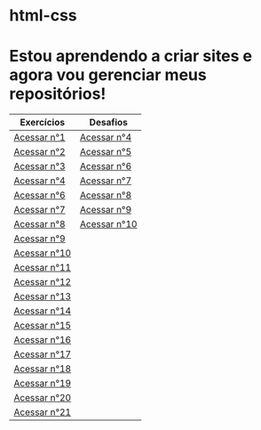 # html-css

<h1>Estou aprendendo a criar sites e agora vou gerenciar meus repositórios! </h1>

| Exercícios  | Desafios |
| ------------- | ------------- |
| <a href= "https://wallacecardoso.github.io/html-css/exercicios/ex001/"> Acessar n°1 </a> | <a href= "https://wallacecardoso.github.io/html-css/desafios/desafio004/"> Acessar n°4 </a>
| <a href= "https://wallacecardoso.github.io/html-css/exercicios/ex002/"> Acessar n°2 </a> | <a href= "https://wallacecardoso.github.io/html-css/desafios/desafio005/"> Acessar n°5 </a>
| <a href= "https://wallacecardoso.github.io/html-css/exercicios/ex003/"> Acessar n°3 </a> | <a href= "https://wallacecardoso.github.io/html-css/desafios/desafio006/"> Acessar n°6 </a>
| <a href= "https://wallacecardoso.github.io/html-css/exercicios/ex004/"> Acessar n°4 </a> | <a href= "https://wallacecardoso.github.io/html-css/desafios/desafio007/"> Acessar n°7 </a>
| <a href= "https://wallacecardoso.github.io/html-css/exercicios/ex006/"> Acessar n°6 </a> | <a href= "https://wallacecardoso.github.io/html-css/desafios/desafio008/"> Acessar n°8 </a>
| <a href= "https://wallacecardoso.github.io/html-css/exercicios/ex007/"> Acessar n°7 </a> | <a href= "https://wallacecardoso.github.io/html-css/desafios/desafio009/"> Acessar n°9 </a>
| <a href= "https://wallacecardoso.github.io/html-css/exercicios/ex008/"> Acessar n°8 </a> | <a href= "https://wallacecardoso.github.io/html-css/desafios/desafio10/"> Acessar n°10 </a>
| <a href= "https://wallacecardoso.github.io/html-css/exercicios/ex009/"> Acessar n°9 </a> | 
| <a href= "https://wallacecardoso.github.io/html-css/exercicios/ex010/"> Acessar n°10 </a>|
| <a href= "https://wallacecardoso.github.io/html-css/exercicios/ex011/"> Acessar n°11 </a>|
| <a href= "https://wallacecardoso.github.io/html-css/exercicios/ex012/"> Acessar n°12 </a>|
| <a href= "https://wallacecardoso.github.io/html-css/exercicios/ex013/"> Acessar n°13 </a>|
| <a href= "https://wallacecardoso.github.io/html-css/exercicios/ex014/"> Acessar n°14 </a>|
| <a href= "https://wallacecardoso.github.io/html-css/exercicios/ex015/"> Acessar n°15 </a>|
| <a href= "https://wallacecardoso.github.io/html-css/exercicios/ex016/"> Acessar n°16 </a>|
| <a href= "https://wallacecardoso.github.io/html-css/exercicios/ex017/"> Acessar n°17 </a>|
| <a href= "https://wallacecardoso.github.io/html-css/exercicios/ex018/"> Acessar n°18 </a>|
| <a href= "https://wallacecardoso.github.io/html-css/exercicios/ex019/"> Acessar n°19 </a>|
| <a href= "https://wallacecardoso.github.io/html-css/exercicios/ex020/"> Acessar n°20 </a>|
| <a href= "https://wallacecardoso.github.io/html-css/exercicios/ex021/"> Acessar n°21 </a>|   
